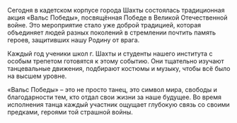 Сегодня в кадетском корпусе города Шахты состоялась традиционная акция «Вальс Победы», посвящённая Победе в Великой Отечественной войне. Это мероприятие стало уже доброй традицией, которая объединяет людей разных поколений в стремлении почтить память героев, защитивших нашу Родину от врага.

Каждый год ученики школ г. Шахты и студенты нашего института с особым трепетом готовятся к этому событию. Они тщательно изучают танцевальные движения, подбирают костюмы и музыку, чтобы всё было на высшем уровне. 

«Вальс Победы» – это не просто танец, это символ мира, свободы и благодарности тем, кто отдал свои жизни за наше будущее. Во время исполнения танца каждый участник ощущает глубокую связь со своими предками, героями той страшной войны.
